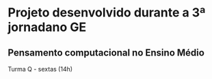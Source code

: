 # Projeto desenvolvido durante a 3ª jornadano GE

## Pensamento computacional no Ensino Médio

Turma Q - sextas (14h)
